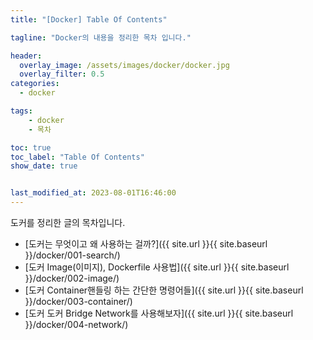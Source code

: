 ```yaml
---
title: "[Docker] Table Of Contents"

tagline: "Docker의 내용을 정리한 목차 입니다."

header:
  overlay_image: /assets/images/docker/docker.jpg
  overlay_filter: 0.5
categories:
  - docker

tags:
    - docker
    - 목차

toc: true
toc_label: "Table Of Contents"
show_date: true


last_modified_at: 2023-08-01T16:46:00
---
```


도커를 정리한 글의 목차입니다.

- [도커는 무엇이고 왜 사용하는 걸까?]({{ site.url }}{{ site.baseurl }}/docker/001-search/)
- [도커 Image(이미지), Dockerfile 사용법]({{ site.url }}{{ site.baseurl }}/docker/002-image/)
- [도커 Container핸들링 하는 간단한 명령어들]({{ site.url }}{{ site.baseurl }}/docker/003-container/)
- [도커 도커 Bridge Network를 사용해보자]({{ site.url }}{{ site.baseurl }}/docker/004-network/)
